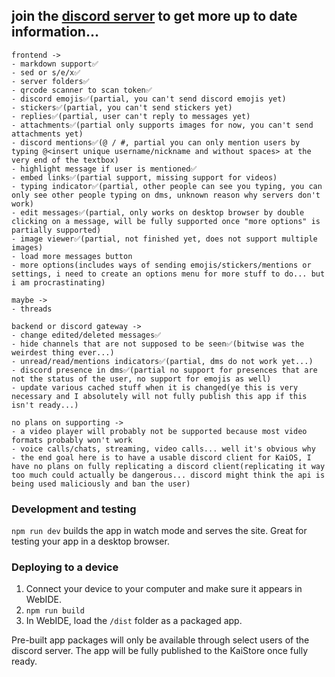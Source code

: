 ## join the [discord server](https://discord.gg/W9DF2q3Vv2) to get more up to date information...

```
frontend ->
- markdown support✅
- sed or s/e/x✅
- server folders✅
- qrcode scanner to scan token✅
- discord emojis✅(partial, you can't send discord emojis yet)
- stickers✅(partial, you can't send stickers yet)
- replies✅(partial, user can't reply to messages yet)
- attachments✅(partial only supports images for now, you can't send attachments yet)
- discord mentions✅(@ / #, partial you can only mention users by typing @<insert unique username/nickname and without spaces> at the very end of the textbox)
- highlight message if user is mentioned✅
- embed links✅(partial support, missing support for videos)
- typing indicator✅(partial, other people can see you typing, you can only see other people typing on dms, unknown reason why servers don't work)
- edit messages✅(partial, only works on desktop browser by double clicking on a message, will be fully supported once "more options" is partially supported)
- image viewer✅(partial, not finished yet, does not support multiple images)
- load more messages button
- more options(includes ways of sending emojis/stickers/mentions or settings, i need to create an options menu for more stuff to do... but i am procrastinating)

maybe ->
- threads

backend or discord gateway ->
- change edited/deleted messages✅
- hide channels that are not supposed to be seen✅(bitwise was the weirdest thing ever...)
- unread/read/mentions indicators✅(partial, dms do not work yet...)
- discord presence in dms✅(partial no support for presences that are not the status of the user, no support for emojis as well)
- update various cached stuff when it is changed(ye this is very necessary and I absolutely will not fully publish this app if this isn't ready...)

no plans on supporting ->
- a video player will probably not be supported because most video formats probably won't work
- voice calls/chats, streaming, video calls... well it's obvious why
- the end goal here is to have a usable discord client for KaiOS, I have no plans on fully replicating a discord client(replicating it way too much could actually be dangerous... discord might think the api is being used maliciously and ban the user)
```

### Development and testing

`npm run dev` builds the app in watch mode and serves the site. Great for testing your app in a desktop browser.

### Deploying to a device

1. Connect your device to your computer and make sure it appears in WebIDE.
2. `npm run build`
3. In WebIDE, load the `/dist` folder as a packaged app.

Pre-built app packages will only be available through select users of the discord server.
The app will be fully published to the KaiStore once fully ready.
